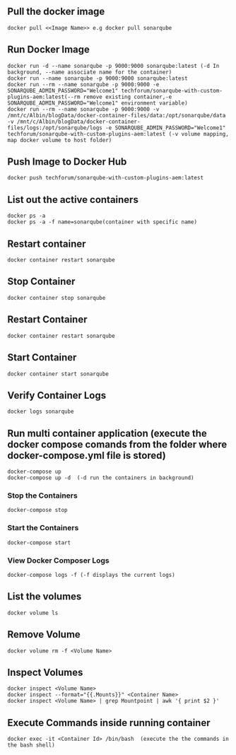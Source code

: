 ## Pull the docker image

```
docker pull <<Image Name>> e.g docker pull sonarqube
```

## Run Docker Image

```
docker run -d --name sonarqube -p 9000:9000 sonarqube:latest (-d In background, --name associate name for the container)
docker run --name sonarqube -p 9000:9000 sonarqube:latest
docker run --rm --name sonarqube -p 9000:9000 -e SONARQUBE_ADMIN_PASSWORD="Welcome1" techforum/sonarqube-with-custom-plugins-aem:latest(--rm remove existing container,-e SONARQUBE_ADMIN_PASSWORD="Welcome1" environment variable) 
docker run --rm --name sonarqube -p 9000:9000 -v /mnt/c/Albin/blogData/docker-container-files/data:/opt/sonarqube/data -v /mnt/c/Albin/blogData/docker-container-files/logs:/opt/sonarqube/logs -e SONARQUBE_ADMIN_PASSWORD="Welcome1" techforum/sonarqube-with-custom-plugins-aem:latest (-v volume mapping, map docker volume to host folder)
```

## Push Image to Docker Hub

```
docker push techforum/sonarqube-with-custom-plugins-aem:latest
```

## List out the active containers

```
docker ps -a 
docker ps -a -f name=sonarqube(container with specific name)
```

## Restart container

```
docker container restart sonarqube
```

## Stop Container

```
docker container stop sonarqube
```

## Restart Container

```
docker container restart sonarqube
```

## Start Container

```
docker container start sonarqube
```

## Verify Container Logs

```
docker logs sonarqube
```

## Run multi container application (execute the docker compose comands from the folder where docker-compose.yml file is stored)

```
docker-compose up
docker-compose up -d  (-d run the containers in background)
```

### Stop the Containers

```
docker-compose stop
```

### Start the Containers

```
docker-compose start
```

### View Docker Composer Logs

```
docker-compose logs -f (-f displays the current logs)
```

## List the volumes

```
docker volume ls
```

## Remove Volume

```
docker volume rm -f <Volume Name>
```

## Inspect Volumes

```
docker inspect <Volume Name>
docker inspect --format="{{.Mounts}}" <Container Name>
docker inspect <Volume Name> | grep Mountpoint | awk '{ print $2 }'
```

## Execute Commands inside running container

```
docker exec -it <Container Id> /bin/bash  (execute the the commands in the bash shell)
```
